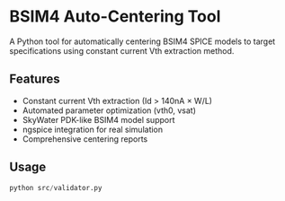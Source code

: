 # BSIM4 Auto-Centering Tool

A Python tool for automatically centering BSIM4 SPICE models to target specifications using constant current Vth extraction method.

## Features
- Constant current Vth extraction (Id > 140nA × W/L)
- Automated parameter optimization (vth0, vsat)
- SkyWater PDK-like BSIM4 model support
- ngspice integration for real simulation
- Comprehensive centering reports

## Usage
```python
python src/validator.py